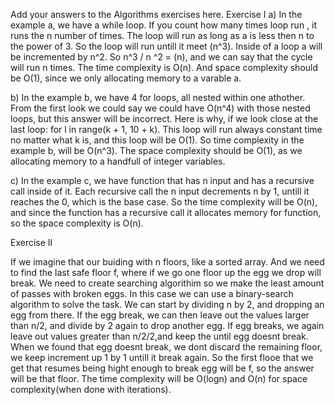 Add your answers to the Algorithms exercises here.
Exercise I
a) In the example a, we have a while loop. If you count how many times loop run , it runs the n number of times. The loop will run as long as a is less then n to the power of 3. So the loop will run untill it meet (n^3). Inside of a loop a will be incremented by n^2. So n^3 / n ^2 = (n), and we can say that the cycle will run n times. The time complexity is O(n). And space complexity should be O(1), since we only allocating memory to a varable a.

b) In the example b, we have 4 for loops, all nested within one athother. From the first look we could say we could have O(n^4) with those nested loops, but this answer will be incorrect. Here is why, if we look close at the last loop: for l in range(k + 1, 10 + k). This loop will run always constant time no matter what k is, and this loop will be O(1). So time complexity in the example b, will be O(n^3). The space complexity should be O(1), as we allocating memory to a handfull of integer variables.

c) In the example c, we have function that has n input and has a recursive call inside of it. Each recursive call the n input decrements n by 1, untill it reaches the 0, which is the base case. So the time complexity will be O(n), and since the function has a recursive call it allocates memory for function, so the space complexity is O(n).

Exercise II

If we imagine that our buiding with n floors, like a sorted array. And we need to find the last safe floor f, where if we go one floor up the egg we drop will break. We need to create searching algorithim so we make the least amount of passes with broken eggs. In this case we can use a binary-search algorithm to solve the task. We can start by dividing n by 2, and dropping an egg from there. If the egg break, we can then leave out the values larger than n/2, and divide by 2 again to drop another egg. If egg breaks, we again leave out values greater than n/2/2,and keep the until egg doesnt break. When we found that egg doesnt break, we dont discard the remaining floor, we keep increment up 1 by 1 untill it break again. So the first flooe that we get that resumes being hight enough to break egg will be f, so the answer will be that floor. The time complexity will be O(logn) and O(n) for space complexity(when done with iterations).
